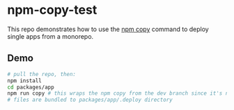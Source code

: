 # npm-copy-test

This repo demonstrates how to use the [npm copy](https://github.com/npm/cli/pull/4082) command to deploy single apps from a monorepo.

## Demo

```bash
# pull the repo, then:
npm install
cd packages/app
npm run copy # this wraps the npm copy from the dev branch since it's not available on npm yet
# files are bundled to packages/app/.deploy directory
```

